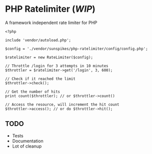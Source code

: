 PHP Ratelimiter  (*WIP*)
========================

A framework independent rate limiter for PHP

```
<?php

include 'vendor/autoload.php';

$config = './vendor/sunspikes/php-ratelimiter/config/config.php';

$ratelimiter = new RateLimiter($config);

// Throttle /login for 3 attempts in 10 minutes
$throttler = $ratelimiter->get('/login', 3, 600);

// Check if it reached the limit
$throttler->check();

// Get the number of hits
print count($throttler); // or $throttler->count()

// Access the resource, will increment the hit count
$throttler->access(); // or do $throttler->hit();

```
 
TODO
----
- Tests
- Documentation
- Lot of cleanup
